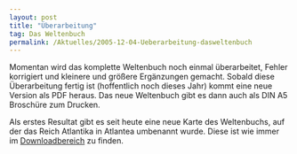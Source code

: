 ```yaml
---
layout: post
title: "Überarbeitung"
tag: Das Weltenbuch
permalink: /Aktuelles/2005-12-04-Ueberarbeitung-dasweltenbuch
---
```


Momentan wird das komplette Weltenbuch noch einmal überarbeitet, Fehler korrigiert und kleinere und größere Ergänzungen gemacht. Sobald diese Überarbeitung fertig ist (hoffentlich noch dieses Jahr) kommt eine neue Version als PDF heraus. Das neue Weltenbuch gibt es dann auch als DIN A5 Broschüre zum Drucken.

Als erstes Resultat gibt es seit heute eine neue Karte des Weltenbuchs, auf der das Reich Atlantika in Atlantea umbenannt wurde. Diese ist wie immer im [Downloadbereich](https://dasweltenbuch.jcgames.de/Publikationen/) zu finden.


